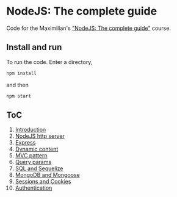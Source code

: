 # NodeJS: The complete guide

Code for the Maximilian's ["NodeJS: The complete guide"](https://www.udemy.com/course/nodejs-the-complete-guide/) course.

## Install and run

To run the code. Enter a directory,

```bash
npm install
```

and then

```bash
npm start
```

## ToC

1. [Introduction](1-introduction/)
2. [NodeJS http server](2-node-js-http-server/)
3. [Express](3-exress/)
4. [Dynamic content](4-dynamic-content/)
5. [MVC pattern](5-MVC)
6. [Query params](6-query-params)
7. [SQL and Sequelize](7-sql-introduction)
8. [MongoDB and Mongoose](8-nosql-mongodb)
9. [Sessions and Cookies](9-sessions-cookies)
10. [Authentication](10-authentication)
